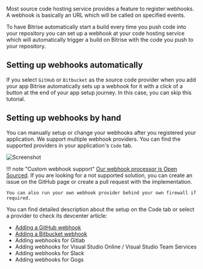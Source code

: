 Most source code hosting service provides a feature to register webhooks. A webhook is basically an URL which will be called on specified events.

To have Bitrise automatically start a build every time you push code into your repository you can set up a webhook at your code hosting service which will automatically trigger a build on Bitrise with the code you push to your repository.

## Setting up webhooks automatically

If you select `GitHub` or `Bitbucket` as the source code provider when you add your app Bitrise automatically sets up a webhook for it with a click of a button at the end of your app setup journey. In this case, you can skip this tutorial.

## Setting up webhooks by hand

You can manually setup or change your webhooks after you registered your application.
We support multiple webhook providers. You can find the supported providers in your application's `Code` tab.

![Screenshot](https://www.filepicker.io/api/file/3FF9dYg0TumHVbIeRhqW)

!!! note "Custom webhook support"
    [Our webhook processor is Open Sourced](https://github.com/bitrise-io/bitrise-webhooks). If you are looking for a not supported solution, you can create an issue on the GitHub page or create a pull request with the implementation.

    You can also run your own webhook provider behind your own firewall if required.

You can find detailed description about the setup on the Code tab or select a provider to check its devcenter article:

* [Adding a GitHub webhook](/webhooks/adding-a-github-webhook)
* [Adding a Bitbucket webhook](/webhooks/adding-a-bitbucket-webhook)
* Adding webhooks for Gitlab
* Adding webhooks for Visual Studio Online / Visual Studio Team Services
* Adding webhooks for Slack
* Adding webhooks for Gogs
